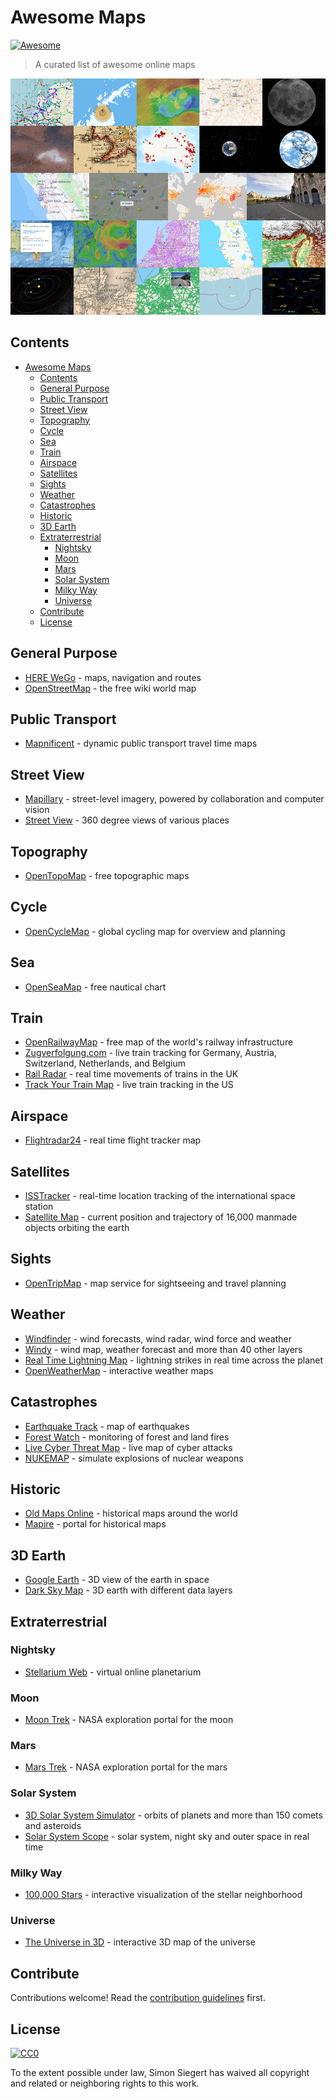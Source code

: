 # Awesome Maps

[![Awesome](https://awesome.re/badge.svg)](https://awesome.re)

> A curated list of awesome online maps

![Map Collage](./cover.png)

## Contents

- [Awesome Maps](#awesome-maps)
  - [Contents](#contents)
  - [General Purpose](#general-purpose)
  - [Public Transport](#public-transport)
  - [Street View](#street-view)
  - [Topography](#topography)
  - [Cycle](#cycle)
  - [Sea](#sea)
  - [Train](#train)
  - [Airspace](#airspace)
  - [Satellites](#satellites)
  - [Sights](#sights)
  - [Weather](#weather)
  - [Catastrophes](#catastrophes)
  - [Historic](#historic)
  - [3D Earth](#3d-earth)
  - [Extraterrestrial](#extraterrestrial)
    - [Nightsky](#nightsky)
    - [Moon](#moon)
    - [Mars](#mars)
    - [Solar System](#solar-system)
    - [Milky Way](#milky-way)
    - [Universe](#universe)
  - [Contribute](#contribute)
  - [License](#license)

## General Purpose

- [HERE WeGo](https://wego.here.com/) - maps, navigation and routes
- [OpenStreetMap](https://www.openstreetmap.org/) - the free wiki world map

## Public Transport

- [Mapnificent](https://www.mapnificent.net/) - dynamic public transport travel time maps

## Street View

- [Mapillary](https://www.mapillary.com/app/) - street-level imagery, powered by collaboration and computer vision
- [Street View](https://www.google.com/maps/) - 360 degree views of various places

## Topography

- [OpenTopoMap](https://opentopomap.org/) - free topographic maps

## Cycle

- [OpenCycleMap](https://www.opencyclemap.org/) - global cycling map for overview and planning

## Sea

- [OpenSeaMap](https://map.openseamap.org/) - free nautical chart

## Train

- [OpenRailwayMap](https://www.openrailwaymap.org/) - free map of the world's railway infrastructure
- [Zugverfolgung.com](https://www.zugverfolgung.com/) - live train tracking for Germany, Austria, Switzerland, Netherlands, and Belgium
- [Rail Radar](http://raildar.co.uk/radar.html) - real time movements of trains in the UK
- [Track Your Train Map](https://www.amtrak.com/track-your-train.html) - live train tracking in the US

## Airspace

- [Flightradar24](https://www.flightradar24.com/) - real time flight tracker map

## Satellites

- [ISSTracker](http://www.isstracker.com/) - real-time location tracking of the international space station
- [Satellite Map](https://maps.esri.com/rc/sat2/index.html) - current position and trajectory of 16,000 manmade objects orbiting the earth

## Sights

- [OpenTripMap](https://opentripmap.com/) - map service for sightseeing and travel planning

## Weather

- [Windfinder](https://www.windfinder.com/) - wind forecasts, wind radar, wind force and weather
- [Windy](https://www.windy.com/) - wind map, weather forecast and more than 40 other layers
- [Real Time Lightning Map](https://www.lightningmaps.org/) - lightning strikes in real time across the planet
- [OpenWeatherMap](https://openweathermap.org/weathermap) - interactive weather maps

## Catastrophes

- [Earthquake Track](https://earthquaketrack.com/) - map of earthquakes
- [Forest Watch](https://fires.globalforestwatch.org/map) - monitoring of forest and land fires
- [Live Cyber Threat Map](https://threatmap.checkpoint.com/) - live map of cyber attacks
- [NUKEMAP](https://nuclearsecrecy.com/nukemap/) - simulate explosions of nuclear weapons

## Historic

- [Old Maps Online](https://www.oldmapsonline.org) - historical maps around the world
- [Mapire](https://mapire.eu/) - portal for historical maps


## 3D Earth

- [Google Earth](https://earth.google.com/web/) - 3D view of the earth in space
- [Dark Sky Map](https://maps.darksky.net/?3d) - 3D earth with different data layers

## Extraterrestrial

### Nightsky

- [Stellarium Web](https://stellarium-web.org/) - virtual online planetarium

### Moon

- [Moon Trek](https://trek.nasa.gov/moon/) - NASA exploration portal for the moon

### Mars

- [Mars Trek](https://trek.nasa.gov/mars/) - NASA exploration portal for the mars

### Solar System

- [3D Solar System Simulator](https://theskylive.com/3dsolarsystem) - orbits of planets and more than 150 comets and asteroids
- [Solar System Scope](https://www.solarsystemscope.com/) - solar system, night sky and outer space in real time

### Milky Way

- [100,000 Stars](https://stars.chromeexperiments.com/) - interactive visualization of the stellar neighborhood

### Universe

- [The Universe in 3D](https://in-the-sky.org/ngc3d.php) - interactive 3D map of the universe

## Contribute

Contributions welcome! Read the [contribution guidelines](contributing.md) first.

## License

[![CC0](https://mirrors.creativecommons.org/presskit/buttons/88x31/svg/cc-zero.svg)](https://creativecommons.org/publicdomain/zero/1.0)

To the extent possible under law, Simon Siegert has waived all copyright and
related or neighboring rights to this work.
